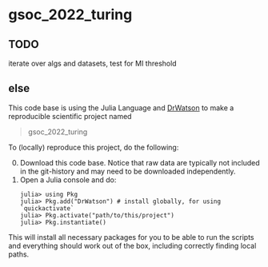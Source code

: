 # gsoc_2022_turing

## TODO

iterate over algs and datasets, test for MI threshold

## else

This code base is using the Julia Language and [DrWatson](https://juliadynamics.github.io/DrWatson.jl/stable/)
to make a reproducible scientific project named
> gsoc_2022_turing

To (locally) reproduce this project, do the following:

0. Download this code base. Notice that raw data are typically not included in the
   git-history and may need to be downloaded independently.
1. Open a Julia console and do:
   ```
   julia> using Pkg
   julia> Pkg.add("DrWatson") # install globally, for using `quickactivate`
   julia> Pkg.activate("path/to/this/project")
   julia> Pkg.instantiate()
   ```

This will install all necessary packages for you to be able to run the scripts and
everything should work out of the box, including correctly finding local paths.
